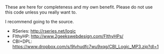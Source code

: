 These are here for completeness and my own benefit. Please do not use this code unless you really want to.

I recommend going to the source.

* RSeries: http://rseries.net/logic
* FlthyHP: http://www.2geekswebdesign.com/FlthyHPs/
* CBI+DPL: https://www.dropbox.com/s/9lvhudfc7wu9xqg/CBI_Logic_MP3.zip?dl=1


